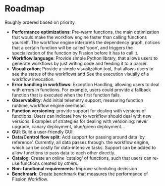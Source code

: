 # Roadmap
Roughly ordered based on priority.

- **Performance optimizations**: Pre-warm functions, the main optimization that would make the workflow engine faster than calling functions yourself. 
The workflow engine interprets the dependency graph, notices that a certain function will be called ‘soon’, and triggers the specialization of the function by Fission before it has to call it.
- **Workflow language**: Provide simple Python library, that allows users to generate workflows by just writing code and feeding it to a parser.
- **Visualization**: Provide a simple visualization tool, that allows users to see the status of the workflows and See the execution visually of a workflow invocation.
- **Error handling in workflows**: Exception Handling, allowing users to deal with errors in functions. 
For example, users could provide a fallback function that is executed when the first function fails.
- **Observability**: Add initial telemetry support, measuring function runtime, workflow engine overhead.
- **Function versioning**: provide support for dealing with versions of functions. Users can indicate how to workflow should deal with new versions. 
Examples of strategies for dealing with versioning: never upgrade, canary deployment, blue/green deployment...
- **GUI**: Build a user-friendly GUI.
- **Data/Control flow split**: Add support for passing around data ‘by reference’. 
Currently, all data passes through. the workflow engine, which can be costly for data-intensive tasks. 
Support can be added to allow functions to pass data to each other directly.
- **Catalog**: Create an online ‘catalog’ of functions, such that users can re-use functions created by others. 
- **Non-functional requirements**: Improve scheduling decission
- **Benchmark**: Create benchmark that measures the performance of Fission Workflow.
